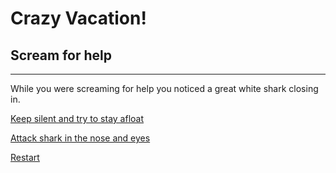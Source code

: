 # Crazy Vacation!
## Scream for help
---
While you were screaming for help you noticed a great white shark closing in.

[Keep silent and try to stay afloat](keep-silent.md)

[Attack shark in the nose and eyes](attack.md)

[Restart](../README.md)
